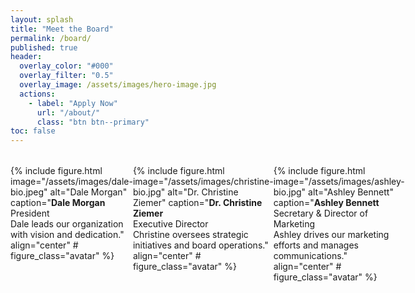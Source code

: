 ```yaml
---
layout: splash
title: "Meet the Board"
permalink: /board/
published: true
header:
  overlay_color: "#000"
  overlay_filter: "0.5"
  overlay_image: /assets/images/hero-image.jpg
  actions:
    - label: "Apply Now"
      url: "/about/"
      class: "btn btn--primary"
toc: false
---
```


<div class="row row--equal" style="display: flex; margin-top: 2rem;">
  <div class="col-12 col-md-4">
    {% include figure.html
      image="/assets/images/dale-bio.jpeg"
      alt="Dale Morgan"
      caption="<strong>Dale Morgan</strong><br>President<br>Dale leads our organization with vision and dedication."
      align="center"
#      figure_class="avatar"
    %}
  </div>

  <div class="col-12 col-md-4">
    {% include figure.html
      image="/assets/images/christine-bio.jpg"
      alt="Dr. Christine Ziemer"
      caption="<strong>Dr. Christine Ziemer</strong><br>Executive Director<br>Christine oversees strategic initiatives and board operations."
      align="center"
 #     figure_class="avatar"
    %}
  </div>

  <div class="col-12 col-md-4">
    {% include figure.html
      image="/assets/images/ashley-bio.jpg"
      alt="Ashley Bennett"
      caption="<strong>Ashley Bennett</strong><br>Secretary & Director of Marketing<br>Ashley drives our marketing efforts and manages communications."
      align="center"
  #    figure_class="avatar"
    %}
  </div>
</div>
